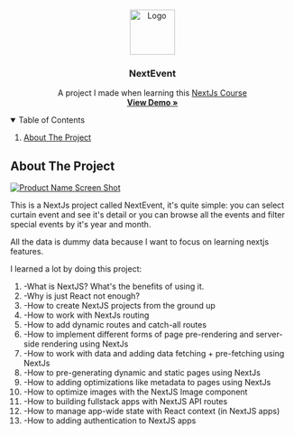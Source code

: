 <!-- PROJECT LOGO -->
<br />
<p align="center">
  <a href="https://nextjs.org/">
    <img src="https://github.com/Halmesn/NextEvent/blob/main/public/images/nextjs.png" alt="Logo" width="80" height="80">
  </a>

  <h3 align="center">NextEvent</h3>

  <p align="center">
    A project I made when learning this <a href="https://www.udemy.com/course/nextjs-react-the-complete-guide/">
    NextJs Course</a>    
    <br />
    <a href="https://next-event-alpha.vercel.app/"><strong>View Demo »</strong></a>
    <br />
  </p>
</p>

<!-- TABLE OF CONTENTS -->
<details open="open">
  <summary>Table of Contents</summary>
  <ol>
    <li>
      <a href="#about-the-project">About The Project</a>
    </li>
  </ol>
</details>

<!-- ABOUT THE PROJECT -->

## About The Project

[![Product Name Screen Shot][product-screenshot]](https://next-event-alpha.vercel.app/)

This is a NextJs project called NextEvent, it's quite simple: you can select curtain event and see it's detail or you can browse all the events and filter special events by it's year and month.

All the data is dummy data because I want to focus on learning nextjs features.

I learned a lot by doing this project:
<br/>

<ol>
  <li>-What is NextJS? What's the benefits of using it.</li>
  <li>-Why is just React not enough?</li>
  <li>-How to create NextJS projects from the ground up</li>
  <li>-How to work with NextJs routing</li>
  <li>-How to add dynamic routes and catch-all routes</li>
  <li>-How to implement different forms of page pre-rendering and server-side rendering using NextJs</li>
  <li>-How to work with data and adding data fetching + pre-fetching using NextJs</li>
  <li>-How to pre-generating dynamic and static pages using NextJs</li>
  <li>-How to adding optimizations like metadata to pages using NextJs</li>
  <li>-How to optimize images with the NextJS Image component</li>
  <li>-How to building fullstack apps with NextJS API routes</li>
  <li>-How to manage app-wide state with React context (in NextJS apps)</li>
  <li>-How to adding authentication to NextJS apps</li>
</ol>

<!-- MARKDOWN LINKS & IMAGES -->
<!-- https://www.markdownguide.org/basic-syntax/#reference-style-links -->

[product-screenshot]: https://github.com/Halmesn/NextEvent/blob/main/public/images/NextEvent.png
